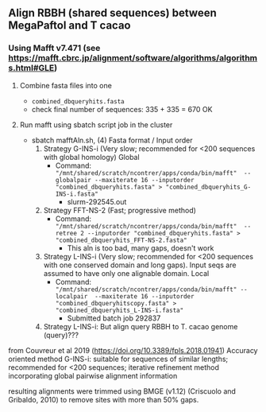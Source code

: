 ## Align RBBH (shared sequences) between MegaPaftol and T cacao

### Using Mafft v7.471 (see https://mafft.cbrc.jp/alignment/software/algorithms/algorithms.html#GLE)
1. Combine fasta files into one
 	- `combined_dbqueryhits.fasta`
 	- check final number of sequences: 335 + 335 = 670 OK

2. Run mafft using sbatch script job in the cluster
	- sbatch mafftAln.sh, (4) Fasta format / Input order
		1. Strategy G-INS-i (Very slow; recommended for <200 sequences with global homology) Global
			- Command:
				`"/mnt/shared/scratch/ncontrer/apps/conda/bin/mafft"  --globalpair --maxiterate 16 --inputorder "combined_dbqueryhits.fasta" > "combined_dbqueryhits_G-INS-i.fasta"`
				- slurm-292545.out
		2. Strategy FFT-NS-2 (Fast; progressive method)
			- Command: `"/mnt/shared/scratch/ncontrer/apps/conda/bin/mafft"  --retree 2 --inputorder "combined_dbqueryhits.fasta" > "combined_dbqueryhits_FFT-NS-2.fasta"`
				- This aln is too bad, many gaps, doesn't work
		3. Strategy L-INS-i (Very slow; recommended for <200 sequences with one conserved domain and long gaps). Input seqs are assumed to have only one alignable domain. Local
			- Command: `"/mnt/shared/scratch/ncontrer/apps/conda/bin/mafft" --localpair  --maxiterate 16 --inputorder "combined_dbqueryhitscopy.fasta" > "combined_dbqueryhits_L-INS-i.fasta"`
				- Submitted batch job 292837
		4.  Strategy L-INS-i: But align query RBBH to T. cacao genome (query)???



from Couvreur et al 2019 (https://doi.org/10.3389/fpls.2018.01941)
Accuracy oriented method
G-INS-i: suitable for sequences of similar lengths; recommended for <200 sequences; iterative refinement method incorporating global pairwise alignment information

resulting alignments were trimmed using BMGE (v1.12) (Criscuolo and Gribaldo, 2010) to remove sites with more than 50% gaps.

